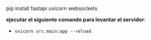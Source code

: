 pip install fastapi uvicorn websockets

**ejecutar el siguiente comando para levantar el servidor**: 
- `uvicorn src.main:app --reload`
